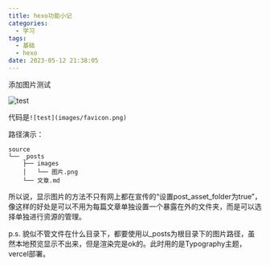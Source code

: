 ```yaml
---
title: hexo功能小记
categories:
  - 学习
tags:
  - 基础
  - hexo
date: 2023-05-12 21:38:05
---
```


添加图片测试

![test](images/favicon.png)

代码是`![test](images/favicon.png)`

路径演示：
```
source
└── _posts
    ├── images
    │   └── 图片.png
    └── 文章.md

```

所以说，显示图片的方法不只有网上都在宣传的“设置post_asset_folder为true”，像这样的好处是可以不用为每篇文章单独设置一个暴露在外的文件夹，而是可以选择单独进行资源的管理。

p.s. 貌似不管文件在什么目录下，都要使用以_posts为根目录下的图片路径，虽然本地预览显示不出来，但是渲染完是ok的。此时用的是Typography主题，vercel部署。